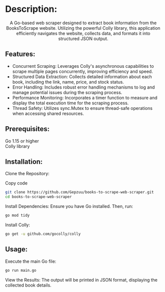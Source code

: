 # Description:
<div align="center">
A Go-based web scraper designed to extract book information from the BooksToScrape website. Utilizing the powerful Colly library, this application efficiently navigates the website, collects data, and formats it into structured JSON output.</div>

## Features:
- Concurrent Scraping: Leverages Colly's asynchronous capabilities to scrape multiple pages concurrently, improving efficiency and speed. <br>
- Structured Data Extraction: Collects detailed information about each book, including the link, name, price, and stock status.<br>
- Error Handling: Includes robust error handling mechanisms to log and manage potential issues during the scraping process.<br>
- Performance Monitoring: Incorporates a timer function to measure and display the total execution time for the scraping process.<br>
- Thread Safety: Utilizes sync.Mutex to ensure thread-safe operations when accessing shared resources.

## Prerequisites:

Go 1.15 or higher<br>
Colly library<br>


## Installation:
Clone the Repository:


Copy code
```sh
git clone https://github.com/Gepzuu/books-to-scrape-web-scraper.git
cd books-to-scrape-web-scraper
```


Install Dependencies:
Ensure you have Go installed. Then, run:
```sh
go mod tidy
```
Install Colly:
```sh
go get -u github.com/gocolly/colly
```

## Usage:

Execute the main Go file:
```sh
go run main.go
```
View the Results:
The output will be printed in JSON format, displaying the collected book details.
